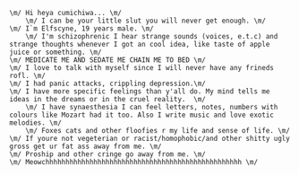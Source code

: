  	\m/ Hi heya cumichiwa... \m/
        \m/ I can be your little slut you will never get enough. \m/ 
  	\m/ I`m	Elfscyne, 19 years male. \m/
        \m/ I'm schizophrenic I hear strange sounds (voices, e.t.c) and strange thoughts whenever I got an cool idea, like taste of apple juice or something. \m/
	\m/ MEDICATE ME AND SEDATE ME CHAIN ME TO BED \m/
	\m/ I love to talk with myself since I will never have any frineds rofl. \m/
	\m/ I had panic attacks, crippling depression.\m/
	\m/ I have more specific feelings than y'all do. My mind tells me ideas in the dreams or in the cruel reality.  \m/
        \m/ I have synaesthesia I can feel letters, notes, numbers with colours like Mozart had it too. Also I write music and love exotic melodies. \m/ 
        \m/ Foxes cats and other floofies r my life and sense of life. \m/
  	\m/ If youre not vegeterian or racist/homophobic/and other shitty ugly gross get ur fat ass away from me. \m/
	\m/ Proship and other cringe go away from me. \m/
 	\m/ Meowchhhhhhhhhhhhhhhhhhhhhhhhhhhhhhhhhhhhhhhhhhhhhhhhh \m/
